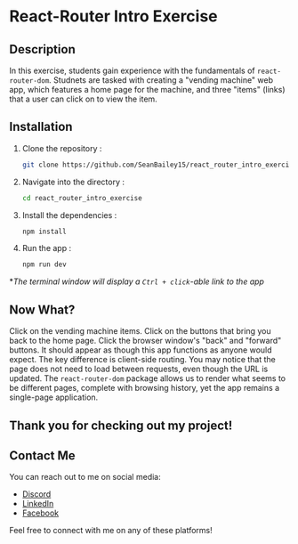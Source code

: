 # React-Router Intro Exercise

## Description

In this exercise, students gain experience with the fundamentals of ```react-router-dom```. Studnets are tasked with creating a "vending machine" web app, which features a home page for the machine, and three "items" (links) that a user can click on to view the item.

## Installation

1. Clone the repository :

    ```bash
    git clone https://github.com/SeanBailey15/react_router_intro_exercise.git
    ```

2. Navigate into the directory :

    ```bash
    cd react_router_intro_exercise
    ```

3. Install the dependencies :

    ```bash
    npm install
    ```

4. Run the app :

    ```bash
    npm run dev
    ```

**The terminal window will display a ```Ctrl + click```-able link to the app*  

## Now What?

Click on the vending machine items. Click on the buttons that bring you back to the home page. Click the browser window's "back" and "forward" buttons. It should appear as though this app functions as anyone would expect. The key difference is client-side routing. You may notice that the page does not need to load between requests, even though the URL is updated. The ```react-router-dom``` package allows us to render what seems to be different pages, complete with browsing history, yet the app remains a single-page application.

## Thank you for checking out my project!

## Contact Me

You can reach out to me on social media:

- [Discord](https://discordapp.com/users/792831510515548220)
- [LinkedIn](https://www.linkedin.com/in/sean-bailey-619723279)
- [Facebook](https://www.facebook.com/profile.php?id=61556172566858)

Feel free to connect with me on any of these platforms!